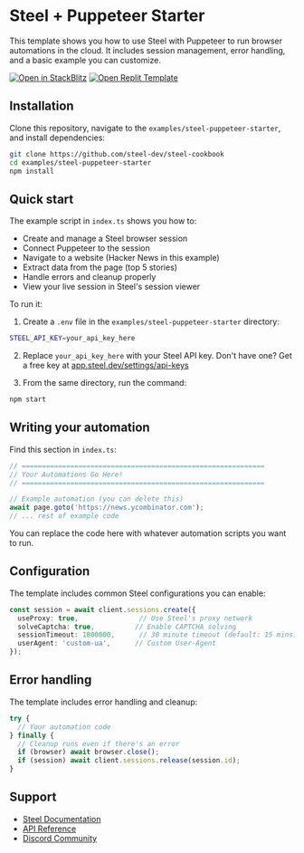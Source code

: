 # Steel + Puppeteer Starter

This template shows you how to use Steel with Puppeteer to run browser automations in the cloud. It includes session management, error handling, and a basic example you can customize.

[![Open in StackBlitz](https://developer.stackblitz.com/img/open_in_stackblitz.svg)](https://stackblitz.com/edit/steel-puppeteer-starter?file=README.md)
[![Open Replit Template](https://replit.com/badge/github/@steel-dev/steel-puppeteer-starter)](https://replit.com/@steel-dev/steel-puppeteer-starter?v=1)


## Installation

Clone this repository, navigate to the `examples/steel-puppeteer-starter`, and install dependencies:

```bash
git clone https://github.com/steel-dev/steel-cookbook
cd examples/steel-puppeteer-starter
npm install
```

## Quick start

The example script in `index.ts` shows you how to:
- Create and manage a Steel browser session
- Connect Puppeteer to the session
- Navigate to a website (Hacker News in this example)
- Extract data from the page (top 5 stories)
- Handle errors and cleanup properly
- View your live session in Steel's session viewer

To run it:

1. Create a `.env` file in the `examples/steel-puppeteer-starter` directory:
```bash
STEEL_API_KEY=your_api_key_here
```

2. Replace `your_api_key_here` with your Steel API key. Don't have one? Get a free key at [app.steel.dev/settings/api-keys](https://app.steel.dev/settings/api-keys)

3. From the same directory, run the command:
```bash
npm start
```

## Writing your automation

Find this section in `index.ts`:

```typescript
// ============================================================
// Your Automations Go Here!
// ============================================================

// Example automation (you can delete this)
await page.goto('https://news.ycombinator.com');
// ... rest of example code

```

You can replace the code here with whatever automation scripts you want to run.

## Configuration

The template includes common Steel configurations you can enable:

```typescript
const session = await client.sessions.create({
  useProxy: true,               // Use Steel's proxy network
  solveCaptcha: true,          // Enable CAPTCHA solving
  sessionTimeout: 1800000,      // 30 minute timeout (default: 15 mins)
  userAgent: 'custom-ua',      // Custom User-Agent
});
```

## Error handling

The template includes error handling and cleanup:

```typescript
try {
  // Your automation code
} finally {
  // Cleanup runs even if there's an error
  if (browser) await browser.close();
  if (session) await client.sessions.release(session.id);
}
```

## Support

- [Steel Documentation](https://docs.steel.dev)
- [API Reference](https://docs.steel.dev/api-reference)
- [Discord Community](https://discord.gg/gPpvhNvc5R)